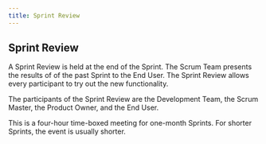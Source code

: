 ```yaml
---
title: Sprint Review
---
```

## Sprint Review

A Sprint Review is held at the end of the Sprint. The Scrum Team presents the results of of the past Sprint to the End User. The Sprint Review allows every participant to try out the new functionality.

The participants of the Sprint Review are the Development Team, the Scrum Master, the Product Owner, and the End User.

This is a four-hour time-boxed meeting for one-month Sprints. For shorter Sprints, the event is
usually shorter.

